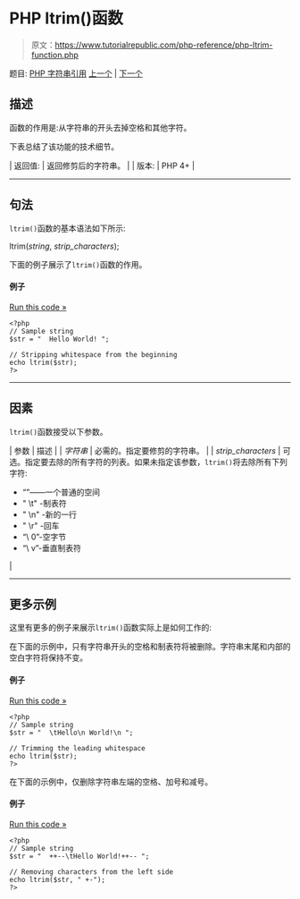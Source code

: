 # PHP ltrim()函数

> 原文：<https://www.tutorialrepublic.com/php-reference/php-ltrim-function.php>

题目: [PHP 字符串引用](php-string-functions.php) [上一个](php-localeconv-function.php) | [下一个](php-md5-function.php)

## 描述

函数的作用是:从字符串的开头去掉空格和其他字符。

下表总结了该功能的技术细节。

| 返回值: | 返回修剪后的字符串。 |
| 版本: | PHP 4+ |

* * *

## 句法

`ltrim()`函数的基本语法如下所示:

ltrim(*string*, *strip_characters*);

下面的例子展示了`ltrim()`函数的作用。

#### 例子

[Run this code »](../codelab.php?topic=php&file=remove-whitespace-from-the-left-side-of-a-string "Run this code to view the output")

```
<?php
// Sample string
$str = "  Hello World! ";

// Stripping whitespace from the beginning
echo ltrim($str);
?>
```

* * *

## 因素

`ltrim()`函数接受以下参数。

| 参数 | 描述 |
| *字符串* | 必需的。指定要修剪的字符串。 |
| *strip_characters* | 可选。指定要去除的所有字符的列表。如果未指定该参数，`ltrim()`将去除所有下列字符:

*   “”——一个普通的空间
*   " \t" -制表符
*   " \n" -新的一行
*   " \r" -回车
*   “\ 0”-空字节
*   “\ v”-垂直制表符

 |

* * *

## 更多示例

这里有更多的例子来展示`ltrim()`函数实际上是如何工作的:

在下面的示例中，只有字符串开头的空格和制表符将被删除。字符串末尾和内部的空白字符将保持不变。

#### 例子

[Run this code »](../codelab.php?topic=php&file=strip-space-and-tab-characters-from-the-beginning-of-a-string "Run this code to view the output")

```
<?php
// Sample string
$str = "  \tHello\n World!\n ";

// Trimming the leading whitespace
echo ltrim($str);
?>
```

在下面的示例中，仅删除字符串左端的空格、加号和减号。

#### 例子

[Run this code »](../codelab.php?topic=php&file=remove-specific-characters-from-the-beginning-of-a-string "Run this code to view the output")

```
<?php
// Sample string
$str = "  ++--\tHello World!++-- ";

// Removing characters from the left side
echo ltrim($str, " +-");
?>
```